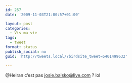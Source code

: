 ```yaml
---
id: 257
date: '2009-11-03T21:00:57+01:00'

layout: post
categories:
  - Vis ma vie
tags:
  - tweet
format: status
publish_social: no
guid: 'http://tweets.local/?birdsite_tweet=5401499632'

---
```


@Helran c’est pas josie.balsko@live.com ? lol